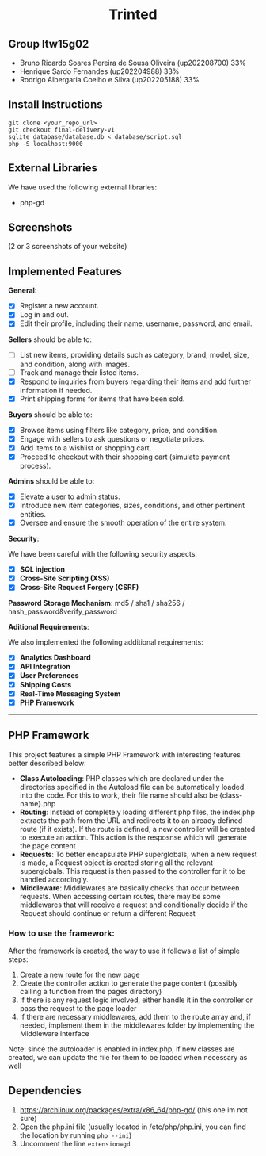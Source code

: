 <h1 align="center"> Trinted </h1>

## Group ltw15g02

- Bruno Ricardo Soares Pereira de Sousa Oliveira (up202208700) 33%
- Henrique Sardo Fernandes (up202204988) 33%
- Rodrigo Albergaria Coelho e Silva (up202205188) 33%

## Install Instructions

```shell
git clone <your_repo_url>
git checkout final-delivery-v1
sqlite database/database.db < database/script.sql
php -S localhost:9000
```

## External Libraries

We have used the following external libraries:

- php-gd

## Screenshots

(2 or 3 screenshots of your website)

## Implemented Features

**General**:

- [X] Register a new account.
- [X] Log in and out.
- [X] Edit their profile, including their name, username, password, and email.

**Sellers**  should be able to:

- [ ] List new items, providing details such as category, brand, model, size, and condition, along with images.
- [ ] Track and manage their listed items.
- [X] Respond to inquiries from buyers regarding their items and add further information if needed.
- [X] Print shipping forms for items that have been sold.

**Buyers**  should be able to:

- [X] Browse items using filters like category, price, and condition.
- [X] Engage with sellers to ask questions or negotiate prices.
- [X] Add items to a wishlist or shopping cart.
- [X] Proceed to checkout with their shopping cart (simulate payment process).

**Admins**  should be able to:

- [X] Elevate a user to admin status.
- [X] Introduce new item categories, sizes, conditions, and other pertinent entities.
- [X] Oversee and ensure the smooth operation of the entire system.

**Security**:

We have been careful with the following security aspects:

- [X] **SQL injection**
- [X] **Cross-Site Scripting (XSS)**
- [X] **Cross-Site Request Forgery (CSRF)**

**Password Storage Mechanism**: md5 / sha1 / sha256 / hash_password&verify_password

**Aditional Requirements**:

We also implemented the following additional requirements:

- [X] **Analytics Dashboard**
- [X] **API Integration**
- [X] **User Preferences**
- [X] **Shipping Costs**
- [X] **Real-Time Messaging System**
- [X] **PHP Framework**

---

## PHP Framework

This project features a simple PHP Framework with interesting features better described below:

- **Class Autoloading**: PHP classes which are declared under the directories specified in the Autoload file can be automatically loaded into the code. For this to work, their file name should also be {class-name}.php
- **Routing**: Instead of completely loading different php files, the index.php extracts the path from the URL and redirects it to an already defined route (if it exists). If the route is defined, a new controller will be created to execute an action. This action is the resposnse which will generate the page content
- **Requests**: To better encapsulate PHP superglobals, when a new request is made, a Request object is created storing all the relevant superglobals. This request is then passed to the controller for it to be handled accordingly.
- **Middleware**: Middlewares are basically checks that occur between requests. When accessing certain routes, there may be some middlewares that will receive a request and conditionally decide if the Request should continue or return a different Request

### How to use the framework:

After the framework is created, the way to use it follows a list of simple steps:
1. Create a new route for the new page
2. Create the controller action to generate the page content (possibly calling a function from the pages directory)
3. If there is any request logic involved, either handle it in the controller or pass the request to the page loader
4. If there are necessary middlewares, add them to the route array and, if needed, implement them in the middlewares folder by implementing the Middleware interface

Note: since the autoloader is enabled in index.php, if new classes are created, we can update the file for them to be loaded when necessary as well

## Dependencies

1. https://archlinux.org/packages/extra/x86_64/php-gd/ (this one im not sure)
2. Open the php.ini file (usually located in /etc/php/php.ini, you can find the location by running `php --ini`)
3. Uncomment the line `extension=gd`